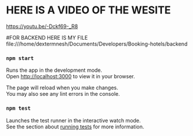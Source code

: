# HERE IS A VIDEO OF THE WESITE 
https://youtu.be/-Dckf69-_R8

#FOR BACKEND HERE IS MY FILE
file:///home/dextermnesh/Documents/Developers/Booking-hotels/backend


### `npm start`

Runs the app in the development mode.\
Open [http://localhost:3000](http://localhost:3000) to view it in your browser.

The page will reload when you make changes.\
You may also see any lint errors in the console.

### `npm test`

Launches the test runner in the interactive watch mode.\
See the section about [running tests](https://facebook.github.io/create-react-app/docs/running-tests) for more information.


